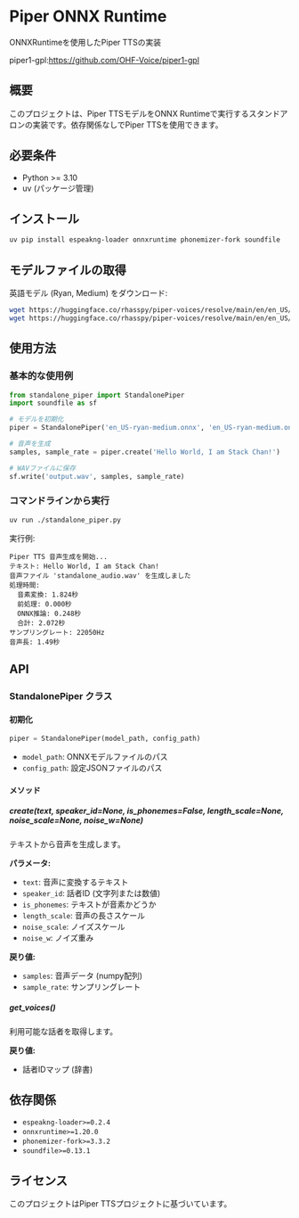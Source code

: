 # Piper ONNX Runtime

ONNXRuntimeを使用したPiper TTSの実装

piper1-gpl:https://github.com/OHF-Voice/piper1-gpl

## 概要

このプロジェクトは、Piper TTSモデルをONNX Runtimeで実行するスタンドアロンの実装です。依存関係なしでPiper TTSを使用できます。

## 必要条件

- Python >= 3.10
- uv (パッケージ管理)

## インストール

```bash
uv pip install espeakng-loader onnxruntime phonemizer-fork soundfile
```

## モデルファイルの取得

英語モデル (Ryan, Medium) をダウンロード:

```bash
wget https://huggingface.co/rhasspy/piper-voices/resolve/main/en/en_US/ryan/medium/en_US-ryan-medium.onnx
wget https://huggingface.co/rhasspy/piper-voices/resolve/main/en/en_US/ryan/medium/en_US-ryan-medium.onnx.json
```

## 使用方法

### 基本的な使用例

```python
from standalone_piper import StandalonePiper
import soundfile as sf

# モデルを初期化
piper = StandalonePiper('en_US-ryan-medium.onnx', 'en_US-ryan-medium.onnx.json')

# 音声を生成
samples, sample_rate = piper.create('Hello World, I am Stack Chan!')

# WAVファイルに保存
sf.write('output.wav', samples, sample_rate)
```

### コマンドラインから実行

```bash
uv run ./standalone_piper.py
```

実行例:
```
Piper TTS 音声生成を開始...
テキスト: Hello World, I am Stack Chan!
音声ファイル 'standalone_audio.wav' を生成しました
処理時間:
  音素変換: 1.824秒
  前処理: 0.000秒
  ONNX推論: 0.248秒
  合計: 2.072秒
サンプリングレート: 22050Hz
音声長: 1.49秒
```

## API

### StandalonePiper クラス

#### 初期化

```python
piper = StandalonePiper(model_path, config_path)
```

- `model_path`: ONNXモデルファイルのパス
- `config_path`: 設定JSONファイルのパス

#### メソッド

##### create(text, speaker_id=None, is_phonemes=False, length_scale=None, noise_scale=None, noise_w=None)

テキストから音声を生成します。

**パラメータ:**
- `text`: 音声に変換するテキスト
- `speaker_id`: 話者ID (文字列または数値)
- `is_phonemes`: テキストが音素かどうか
- `length_scale`: 音声の長さスケール
- `noise_scale`: ノイズスケール
- `noise_w`: ノイズ重み

**戻り値:**
- `samples`: 音声データ (numpy配列)
- `sample_rate`: サンプリングレート

##### get_voices()

利用可能な話者を取得します。

**戻り値:**
- 話者IDマップ (辞書)

## 依存関係

- `espeakng-loader>=0.2.4`
- `onnxruntime>=1.20.0`
- `phonemizer-fork>=3.3.2`
- `soundfile>=0.13.1`

## ライセンス

このプロジェクトはPiper TTSプロジェクトに基づいています。
